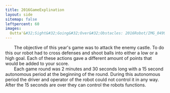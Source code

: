 ```yaml
---
title: 2016GameExplination
layout: side
sitemap: false
leftpercent: 60
images:
  Outta'&#32;Sight&#32;Going&#32;Over&#32;Obstacles: 2016Robot/IMG_0499.JPG
---
```


 &nbsp;&nbsp;&nbsp;&nbsp;&nbsp;&nbsp;&nbsp;The objective of this year's game was to attack the enemy castle. To do this our robot had to cross defenses and shoot balls into either a low or a high goal. Each of these actions gave a different amount of points that would be added to your score. <br> &nbsp;&nbsp;&nbsp;&nbsp;&nbsp;&nbsp;&nbsp;Each game round was 2 minutes and 30 seconds long with a 15 second autonomous period at the beginning of the round. During this autonomous period the driver and operator of the robot could not control it in any way. After the 15 seconds are over they can control the robots functions.
